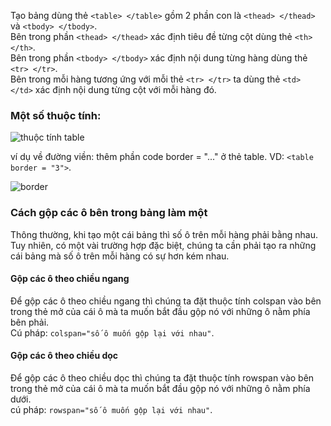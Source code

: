 Tạo bảng dùng thẻ `<table> </table>` gồm 2 phần con là `<thead> </thead>` và `<tbody> </tbody>`.  
Bên trong phần `<thead> </thead>` xác định tiêu đề từng cột dùng thẻ `<th> </th>`.  
Bên trong phần `<tbody> </tbody>` xác định nội dung từng hàng dùng thẻ `<tr> </tr>`.  
Bên trong mỗi hàng tương ứng với mỗi thẻ `<tr> </tr>` ta dùng thẻ `<td> </td>` xác định nội dung từng cột với mỗi hàng đó.  
  
### Một số thuộc tính:   
  
![thuộc tính table](https://user-images.githubusercontent.com/93191061/171989656-8f1e51e1-6e91-463b-90a9-6aa1ff3edfb8.png)  
  
ví dụ về đường viền: thêm phần code border = "..." ở thẻ table. VD: `<table border = "3">`.  
  
![border](https://user-images.githubusercontent.com/93191061/171873470-f9b0f88b-c534-4aa3-9d2f-9c3288492dd7.png)  
  
### Cách gộp các ô bên trong bảng làm một  
Thông thường, khi tạo một cái bảng thì số ô trên mỗi hàng phải bằng nhau. 
Tuy nhiên, có một vài trường hợp đặc biệt, chúng ta cần phải tạo ra những cái bảng mà số ô trên mỗi hàng có sự hơn kém nhau.
  

#### Gộp các ô theo chiều ngang  

  
Để gộp các ô theo chiều ngang thì chúng ta đặt thuộc tính colspan vào bên trong thẻ mở của cái ô mà ta muốn bắt đầu gộp nó với những ô nằm phía bên phải.  
Cú pháp: `colspan="số ô muốn gộp lại với nhau"`. 

#### Gộp các ô theo chiều dọc  
Để gộp các ô theo chiều dọc thì chúng ta đặt thuộc tính rowspan vào bên trong thẻ mở của cái ô mà ta muốn bắt đầu gộp nó với những ô nằm phía dưới.  
cú pháp: `rowspan="số ô muốn gộp lại với nhau"`.  

